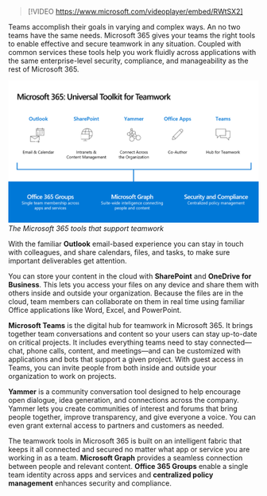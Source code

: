 >[!VIDEO https://www.microsoft.com/videoplayer/embed/RWtSX2]

Teams accomplish their goals in varying and complex ways. An no two teams have the same needs. Microsoft 365 gives your teams the right tools to enable effective and secure teamwork in any situation. Coupled with common services these tools help you work fluidly across applications with the same enterprise-level security, compliance, and manageability as the rest of Microsoft 365.

![Microsoft 365 universal toolkit for Teamwork](../media/universal-toolkit.png)
*The Microsoft 365 tools that support teamwork*

With the familiar **Outlook** email-based experience you can stay in touch with colleagues, and share calendars, files, and tasks, to make sure important deliverables get attention. 

You can store your content in the cloud with **SharePoint** and **OneDrive for Business**. This lets you access your files on any device and share them with others inside and outside your organization. Because the files are in the cloud, team members can collaborate on them in real time using familiar Office applications like Word, Excel, and PowerPoint.

**Microsoft Teams** is the digital hub for teamwork in Microsoft 365. It brings together team conversations and content so your users can stay up-to-date on critical projects. It includes everything teams need to stay connected—chat, phone calls, content, and meetings—and can be customized with applications and bots that support a given project. With guest access in Teams, you can invite people from both inside and outside your organization to work on projects. 

**Yammer** is a community conversation tool designed to help encourage open dialogue, idea generation, and connections across the company. Yammer lets you create communities of interest and forums that bring people together, improve transparency, and give everyone a voice. You can even grant external access to partners and customers as needed.

The teamwork tools in Microsoft 365 is built on an intelligent fabric that keeps it all connected and secured no matter what app or service you are working in as a team. **Microsoft Graph** provides a seamless connection between people and relevant content. **Office 365 Groups** enable a single team identity across apps and services and **centralized policy management** enhances security and compliance. 

